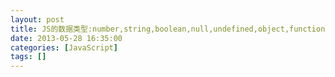 ```yaml
---
layout: post
title: JS的数据类型:number,string,boolean,null,undefined,object,function
date: 2013-05-28 16:35:00
categories: [JavaScript]
tags: []
---
```

         